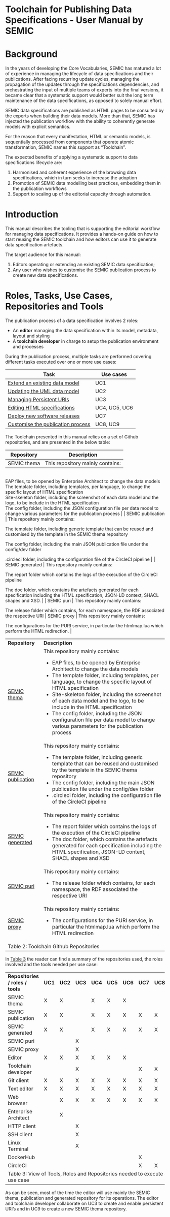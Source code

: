 # ​Toolchain for Publishing Data Specifications -  User Manual by SEMIC

# Background

In the years of developing the Core Vocabularies, SEMIC has matured a lot of experience in managing the lifecycle of data specifications and their publications. After facing recurring update cycles, managing the propagation of the updates through the specifications dependencies, and orchestrating the input of multiple teams of experts into the final versions, it became clear that a systematic support would better suit the long term maintenance of the data specifications, as opposed to solely manual effort. 

SEMIC data specifications are published as HTML pages to be consulted by the experts when building their data models. More than that, SEMIC has injected the publication workflow with the ability to coherently generate models with explicit semantics. 

For the reason that every manifestation, HTML or semantic models, is sequentially processed from components that operate atomic transformation, SEMIC names this support as “Toolchain”.

The expected benefits of applying a systematic support to data specifications lifecycle are:

1. Harmonised and coherent experience of the browsing data specifications, which in turn seeks to increase the adoption
2. Promotion of SEMIC data modelling best practices, embedding them in the publication workflows
3. Support to scaling up of the editorial capacity through automation.

# Introduction

This manual describes the tooling that is supporting the editorial workflow for managing data specifications. It provides a hands-on guide on how to start reusing the SEMIC toolchain and how editors can use it to generate data specification artefacts. 

The target audience for this manual:

1. Editors operating or extending an existing SEMIC data specification;
2. Any user who wishes to customise the SEMIC publication process to create new data specifications.


# Roles, Tasks, Use Cases, Repositories and Tools 

The publication process of a data specification involves 2 roles:

* An **editor** managing the data specification within its model, metadata, layout and styling
* A **toolchain developer** in charge to setup the publication environment and processes

During the publication process, multiple tasks are performed covering different tasks executed over one or more use cases:

| Task                                                                  | Use cases     |
|-----------------------------------------------------------------------|---------------|
| [Extend an existing data model](extend_existing_data_model.md)        | UC1           |
| [Updating the UML data model](updating_UML_data_model.md)             | UC2           | 
| [Managing Persistent URIs](managing_persistent_URIs.md)               | UC3           |
| [Editing HTML specifications](editing_HTML_specifications.md)         | UC4, UC5, UC6 |
| [Deploy new software releases](deploy_new_software_releases.md)       | UC7           |
| [Customise the publication process](customise_publication_process.md) | UC8, UC9      |


The Toolchain presented in this manual relies on a set of Github repositories, and are presented in the below table: 

| Repository                                 | Description                                                                                                                                                                                                                                                                                                                                                                                                                                                                                |
|--------------------------------------------|--------------------------------------------------------------------------------------------------------------------------------------------------------------------------------------------------------------------------------------------------------------------------------------------------------------------------------------------------------------------------------------------------------------------------------------------------------------------------------------------|
| SEMIC thema                                | This repository mainly contains:
<br/>
EAP files, to be opened by Enterprise Architect to change the data models
<br/>
The template folder, including templates, per language, to change the specific layout of HTML specification
<br/>
Site-skeleton folder, including the screenshot of each data model and the logo, to be include in the HTML specification
<br/>
The config folder, including the JSON configuration file per data model to change various parameters for the publication process |
| SEMIC publication                          | This repository mainly contains:

The template folder, including generic template that can be reused and customised by the template in the SEMIC thema repository

The config folder, including the main JSON publication file under the config/dev folder 

.circleci folder, including the configuration file of the CircleCI pipeline |
| SEMIC generated                            | This repository mainly contains:

The report folder which contains the logs of the execution of the CircleCI pipeline

The doc folder, which contains the artefacts generated for each specification including the HTML specification, JSON-LD context, SHACL shapes and XSD. |
| SEMIC puri                                 | This repository mainly contains:

The release folder which contains, for each namespace, the RDF associated the respective URI
| SEMIC proxy                                | This repository mainly contains:

The configurations for the PURI service, in particular the htmlmap.lua which perform the HTML redirection. |
<table>
  <tr>
   <td><strong>Repository</strong>
   </td>
   <td><strong>Description</strong>
   </td>
  </tr>
  <tr>
   <td><a href="https://github.com/SEMICeu/uri.semic.eu-thema">SEMIC thema</a>
   </td>
   <td>This repository mainly contains:
<ul>

<li>EAP files, to be opened by Enterprise Architect to change the data models

<li>The template folder, including templates, per language, to change the specific layout of HTML specification

<li>Site-skeleton folder, including the screenshot of each data model and the logo, to be include in the HTML specification

<li>The config folder, including the JSON configuration file per data model to change various parameters for the publication process
</li>
</ul>
   </td>
  </tr>
  <tr>
   <td><a href="https://github.com/SEMICeu/uri.semic.eu-publication">SEMIC publication</a>
   </td>
   <td>This repository mainly contains:
<ul>

<li>The template folder, including generic template that can be reused and customised by the template in the SEMIC thema repository

<li>The config folder, including the main JSON publication file under the config/dev folder 

<li>.circleci folder, including the configuration file of the CircleCI pipeline
</li>
</ul>
   </td>
  </tr>
  <tr>
   <td><a href="https://github.com/SEMICeu/uri.semic.eu-generated">SEMIC generated</a>
   </td>
   <td>This repository mainly contains:
<ul>

<li>The report folder which contains the logs of the execution of the CircleCI pipeline

<li>The doc folder, which contains the artefacts generated for each specification including the HTML specification, JSON-LD context, SHACL shapes and XSD
</li>
</ul>
   </td>
  </tr>
  <tr>
   <td><a href="https://github.com/SEMICeu/uri.semic.eu-puris">SEMIC puri</a>
   </td>
   <td>This repository mainly contains:
<ul>

<li>The release folder which contains, for each namespace, the RDF associated the respective URI
</li>
</ul>
   </td>
  </tr>
  <tr>
   <td><a href="https://github.com/SEMICeu/uri.semic.eu-proxy">SEMIC proxy</a>
   </td>
   <td>This repository mainly contains:
<ul>

<li>The configurations for the PURI service, in particular the htmlmap.lua which perform the HTML redirection
</li>
</ul>
   </td>
  </tr>
  <tr>
   <td colspan="2" >Table 2: Toolchain Github Repositories
   </td>
  </tr>
</table>


In [Table 3](#bookmark=id.n252uta6c46t) the reader can find a summary of the repositories used, the roles involved and the tools needed per use case:


<table>
  <tr>
   <td><strong>Repositories / roles / tools</strong>
   </td>
   <td><strong>UC1</strong>
   </td>
   <td><strong>UC2</strong>
   </td>
   <td><strong>UC3</strong>
   </td>
   <td><strong>UC4</strong>
   </td>
   <td><strong>UC5</strong>
   </td>
   <td><strong>UC6</strong>
   </td>
   <td><strong>UC7</strong>
   </td>
   <td><strong>UC8</strong>
   </td>
   <td><strong>UC9</strong>
   </td>
  </tr>
  <tr>
   <td>SEMIC thema
   </td>
   <td>X
   </td>
   <td>X
   </td>
   <td>
   </td>
   <td>X
   </td>
   <td>X
   </td>
   <td>X
   </td>
   <td>
   </td>
   <td>
   </td>
   <td>
   </td>
  </tr>
  <tr>
   <td>SEMIC publication
   </td>
   <td>X
   </td>
   <td>X
   </td>
   <td>
   </td>
   <td>X
   </td>
   <td>X
   </td>
   <td>X
   </td>
   <td>X
   </td>
   <td>X
   </td>
   <td>X
   </td>
  </tr>
  <tr>
   <td>SEMIC generated
   </td>
   <td>X
   </td>
   <td>X
   </td>
   <td>
   </td>
   <td>X
   </td>
   <td>X
   </td>
   <td>X
   </td>
   <td>X
   </td>
   <td>X
   </td>
   <td>X
   </td>
  </tr>
  <tr>
   <td>SEMIC puri
   </td>
   <td>
   </td>
   <td>
   </td>
   <td>X
   </td>
   <td>
   </td>
   <td>
   </td>
   <td>
   </td>
   <td>
   </td>
   <td>
   </td>
   <td>
   </td>
  </tr>
  <tr>
   <td>SEMIC proxy
   </td>
   <td>
   </td>
   <td>
   </td>
   <td>X
   </td>
   <td>
   </td>
   <td>
   </td>
   <td>
   </td>
   <td>
   </td>
   <td>
   </td>
   <td>
   </td>
  </tr>
  <tr>
   <td>Editor
   </td>
   <td>X
   </td>
   <td>X
   </td>
   <td>X
   </td>
   <td>X
   </td>
   <td>X
   </td>
   <td>X
   </td>
   <td>
   </td>
   <td>
   </td>
   <td>X
   </td>
  </tr>
  <tr>
   <td>Toolchain developer
   </td>
   <td>
   </td>
   <td>
   </td>
   <td>X
   </td>
   <td>
   </td>
   <td>
   </td>
   <td>
   </td>
   <td>X
   </td>
   <td>X
   </td>
   <td>X
   </td>
  </tr>
  <tr>
   <td>Git client
   </td>
   <td>X
   </td>
   <td>X
   </td>
   <td>X
   </td>
   <td>X
   </td>
   <td>X
   </td>
   <td>X
   </td>
   <td>X
   </td>
   <td>X
   </td>
   <td>X
   </td>
  </tr>
  <tr>
   <td>Text editor
   </td>
   <td>X
   </td>
   <td>X
   </td>
   <td>X
   </td>
   <td>X
   </td>
   <td>X
   </td>
   <td>X
   </td>
   <td>X
   </td>
   <td>X
   </td>
   <td>X
   </td>
  </tr>
  <tr>
   <td>Web browser
   </td>
   <td>
   </td>
   <td>X
   </td>
   <td>X
   </td>
   <td>X
   </td>
   <td>X
   </td>
   <td>X
   </td>
   <td>X
   </td>
   <td>X
   </td>
   <td>X
   </td>
  </tr>
  <tr>
   <td>Enterprise Architect
   </td>
   <td>
   </td>
   <td>X
   </td>
   <td>
   </td>
   <td>
   </td>
   <td>
   </td>
   <td>
   </td>
   <td>
   </td>
   <td>
   </td>
   <td>
   </td>
  </tr>
  <tr>
   <td>HTTP client
   </td>
   <td>
   </td>
   <td>
   </td>
   <td>X
   </td>
   <td>
   </td>
   <td>
   </td>
   <td>
   </td>
   <td>
   </td>
   <td>
   </td>
   <td>
   </td>
  </tr>
  <tr>
   <td>SSH client
   </td>
   <td>
   </td>
   <td>
   </td>
   <td>X
   </td>
   <td>
   </td>
   <td>
   </td>
   <td>
   </td>
   <td>
   </td>
   <td>
   </td>
   <td>
   </td>
  </tr>
  <tr>
   <td>Linux Terminal
   </td>
   <td>
   </td>
   <td>
   </td>
   <td>X
   </td>
   <td>
   </td>
   <td>
   </td>
   <td>
   </td>
   <td>
   </td>
   <td>
   </td>
   <td>
   </td>
  </tr>
  <tr>
   <td>DockerHub
   </td>
   <td>
   </td>
   <td>
   </td>
   <td>
   </td>
   <td>
   </td>
   <td>
   </td>
   <td>
   </td>
   <td>X
   </td>
   <td>
   </td>
   <td>
   </td>
  </tr>
  <tr>
   <td>CircleCI
   </td>
   <td>
   </td>
   <td>
   </td>
   <td>
   </td>
   <td>
   </td>
   <td>
   </td>
   <td>
   </td>
   <td>X
   </td>
   <td>X
   </td>
   <td>X
   </td>
  </tr>
  <tr>
   <td colspan="10" >Table 3: View of Tools, Roles and Repositories needed to execute each use case
   </td>
  </tr>
</table>


As can be seen, most of the time the editor will use mainly the SEMIC thema, publication and generated repository for its operations. The editor and toolchain developer collaborate on UC3 to create and enable persistent URI’s and in UC9 to create a new SEMIC thema repository.
